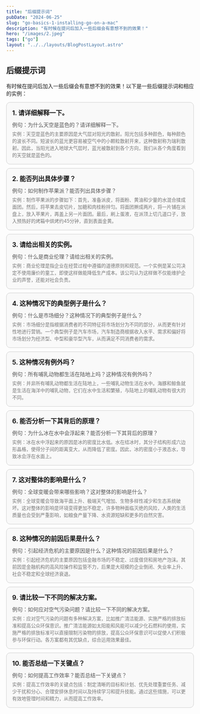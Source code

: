 ```yaml
---
title: "后缀提示词"
pubDate: "2024-06-25"
slug: "go-basics-1-installing-go-on-a-mac"
description: "有时候在提问后加入一些后缀会有意想不到的效果！"
hero: "/images/2.jpeg"
tags: ["go"]
layout: "../../layouts/BlogPostLayout.astro"
---
```


## 后缀提示词

有时候在提问后加入一些后缀会有意想不到的效果！以下是一些后缀提示词和相应的实例：

<style>
.card {
  border: 1px solid #ccc;
  border-radius: 10px;
  padding: 15px;
  margin: 10px 0;
  background-color: #f9f9f9;
}
.card-title {
  font-size: 1.2em;
  font-weight: bold;
  margin-bottom: 10px;
}
.card-example {
  font-size: 1em;
  color: #555;
}
.card-instance {
  font-size: 0.9em;
  color: #777;
  margin-top: 5px;
}
</style>

<div class="card">
  <div class="card-title">1. 请详细解释一下。</div>
  <div class="card-example">例句：为什么天空是蓝色的？请详细解释一下。</div>
  <div class="card-instance">实例：天空是蓝色的主要原因是大气层对阳光的散射。阳光包括多种颜色，每种颜色的波长不同。短波长的蓝光更容易被空气中的小颗粒散射开来，这种散射称为瑞利散射。因此，当阳光进入地球大气层时，蓝光被散射到各个方向，我们从各个角度看到的天空就是蓝色的。</div>
</div>

<div class="card">
  <div class="card-title">2. 能否列出具体步骤？</div>
  <div class="card-example">例句：如何制作苹果派？能否列出具体步骤？</div>
  <div class="card-instance">实例：制作苹果派的步骤如下：首先，准备派皮，将面粉、黄油和少量的水混合揉成面团。然后，将苹果去皮切片，加糖和肉桂粉拌匀。将面团擀成两片，将一片铺在派盘上，放入苹果片，再盖上另一片面团。最后，刷上蛋液，在派顶上切几道口子，放入预热好的烤箱中烘烤约45分钟，直到表面金黄。</div>
</div>

<div class="card">
  <div class="card-title">3. 请给出相关的实例。</div>
  <div class="card-example">例句：什么是商业伦理？请给出相关的实例。</div>
  <div class="card-instance">实例：商业伦理是指企业在经营过程中遵循的道德原则和规范。一个实例是某公司决定不使用廉价的童工，即使这样做能降低生产成本。该公司认为这样做不仅能维护企业的声誉，还能对社会负责。</div>
</div>

<div class="card">
  <div class="card-title">4. 这种情况下的典型例子是什么？</div>
  <div class="card-example">例句：什么是市场细分？这种情况下的典型例子是什么？</div>
  <div class="card-instance">实例：市场细分是指根据消费者的不同特征将市场划分为不同的部分，从而更有针对性地进行营销。一个典型例子是汽车市场，汽车制造商根据收入水平、需求和偏好将市场划分为经济型、中型和豪华型汽车，从而满足不同消费者的需求。</div>
</div>

<div class="card">
  <div class="card-title">5. 这种情况有例外吗？</div>
  <div class="card-example">例句：所有哺乳动物都生活在陆地上吗？这种情况有例外吗？</div>
  <div class="card-instance">实例：并非所有哺乳动物都生活在陆地上，一些哺乳动物生活在水中。海豚和鲸鱼就是生活在海洋中的哺乳动物，它们在水中生活和繁殖，与陆地上的哺乳动物有很大的不同。</div>
</div>

<div class="card">
  <div class="card-title">6. 能否分析一下其背后的原理？</div>
  <div class="card-example">例句：为什么冰在水中会浮起来？能否分析一下其背后的原理？</div>
  <div class="card-instance">实例：冰在水中浮起来的原因是冰的密度比水低。水在结冰时，其分子结构形成六边形晶格，使得分子间的距离变大，从而降低了密度。因此，冰的密度小于液态水，导致冰会浮在水面上。</div>
</div>

<div class="card">
  <div class="card-title">7. 这对整体的影响是什么？</div>
  <div class="card-example">例句：全球变暖会带来哪些影响？这对整体的影响是什么？</div>
  <div class="card-instance">实例：全球变暖会导致海平面上升、极端天气增加、生物多样性减少和生态系统破坏。这对整体的影响是环境变得更加不稳定，许多物种面临灭绝的风险，人类的生活质量也会受到严重影响，如粮食产量下降、水资源短缺和更多的自然灾害。</div>
</div>

<div class="card">
  <div class="card-title">8. 这种情况的前因后果是什么？</div>
  <div class="card-example">例句：引起经济危机的主要原因是什么？这种情况的前因后果是什么？</div>
  <div class="card-instance">实例：引起经济危机的主要原因包括金融市场的不稳定、过度借贷和房地产泡沫。其前因是金融机构的高风险操作和监管不力，后果是大规模的企业倒闭、失业率上升、社会不稳定和全球经济衰退。</div>
</div>

<div class="card">
  <div class="card-title">9. 请比较一下不同的解决方案。</div>
  <div class="card-example">例句：如何应对空气污染问题？请比较一下不同的解决方案。</div>
  <div class="card-instance">实例：应对空气污染的问题有多种解决方案，比如推广清洁能源、实施严格的排放标准和提高公众环保意识。推广清洁能源如太阳能和风能可以减少化石燃料的使用，实施严格的排放标准可以直接限制污染物的排放，提高公众环保意识可以促使人们积极参与环保行动。各方案都有其优缺点，综合运用效果最佳。</div>
</div>

<div class="card">
  <div class="card-title">10. 能否总结一下关键点？</div>
  <div class="card-example">例句：如何提高工作效率？能否总结一下关键点？</div>
  <div class="card-instance">实例：提高工作效率的关键点包括：制定清晰的目标和计划、优先处理重要任务、减少干扰和分心、合理安排休息时间以及持续学习和提升技能。通过这些措施，可以更有效地管理时间和精力，从而提高工作效率。</div>
</div>

